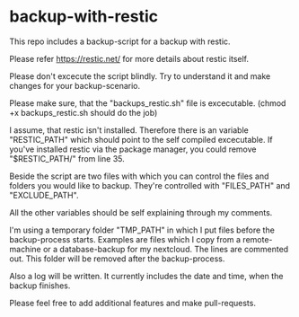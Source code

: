 # backup-with-restic
This repo includes a backup-script for a backup with restic.

Please refer https://restic.net/ for more details about restic itself.

Please don't excecute the script blindly.
Try to understand it and make changes for your backup-scenario.

Please make sure, that the "backups_restic.sh" file is excecutable.
(chmod +x backups_restic.sh should do the job)

I assume, that restic isn't installed. Therefore there is an variable "RESTIC_PATH" which should point to the self compiled excecutable.
If you've installed restic via the package manager, you could remove "$RESTIC_PATH/" from line 35.

Beside the script are two files with which you can control the files and folders you would like to backup.
They're controlled with "FILES_PATH" and "EXCLUDE_PATH".

All the other variables should be self explaining through my comments.

I'm using a temporary folder "TMP_PATH" in which I put files before the backup-process starts.
Examples are files which I copy from a remote-machine or a database-backup for my nextcloud.
The lines are commented out.
This folder will be removed after the backup-process.

Also a log will be written. It currently includes the date and time, when the backup finishes.

Please feel free to add additional features and make pull-requests.
